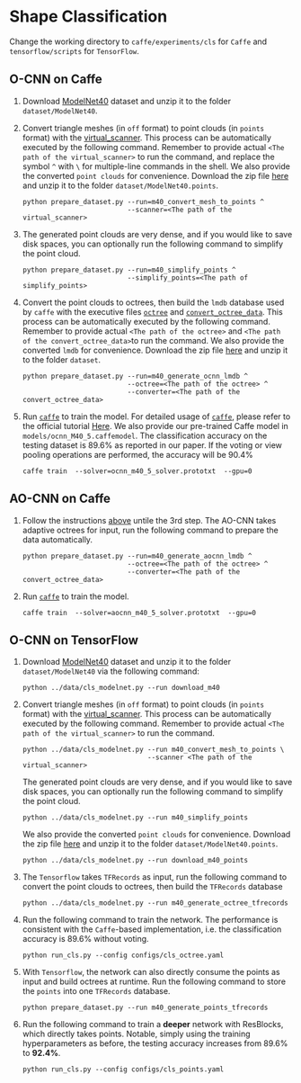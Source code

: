 # Shape Classification

Change the working directory to `caffe/experiments/cls` for `Caffe` and
`tensorflow/scripts` for `TensorFlow`.


## O-CNN on Caffe

1. Download [ModelNet40](http://modelnet.cs.princeton.edu/ModelNet40.zip) dataset
and unzip it to the folder `dataset/ModelNet40`.

2. Convert triangle meshes (in `off` format) to point clouds (in `points` format)
with the [virtual_scanner](https://github.com/wang-ps/O-CNN/tree/master/virtual_scanner).
This process can be automatically executed by the following command.
Remember to provide actual `<The path of the virtual_scanner>` to run the command,
and replace the symbol `^` with `\` for multiple-line commands in the shell.
We also provide the converted `point clouds` for convenience. Download the zip file
[here](https://www.dropbox.com/s/m233s9eza3acj2a/ModelNet40.points.zip?dl=0) and
unzip it to the folder `dataset/ModelNet40.points`.
    ```shell
    python prepare_dataset.py --run=m40_convert_mesh_to_points ^
                              --scanner=<The path of the virtual_scanner>
    ```

3. The generated point clouds are very dense, and if you would like to save disk
spaces, you can optionally run the following command to simplify the point cloud.
    ```shell
    python prepare_dataset.py --run=m40_simplify_points ^
                              --simplify_points=<The path of simplify_points>
    ```

4. Convert the point clouds to octrees, then build the `lmdb` database used by
`caffe` with the executive files [`octree`](Installation.md#Octree) and
[`convert_octree_data`](Installation.md#Caffe).
This process can be automatically executed by the following command.
Remember to provide actual `<The path of the octree>` and
`<The path of the convert_octree_data>`to run the command.
We also provide the converted `lmdb` for convenience. Download the zip file
[here](https://www.dropbox.com/s/t6d7z12ye3rpfit/ModelNet40.octree.lmdb.zip?dl=0)
and unzip it to the folder `dataset`.
    ```shell
    python prepare_dataset.py --run=m40_generate_ocnn_lmdb ^
                              --octree=<The path of the octree> ^
                              --converter=<The path of the convert_octree_data>
    ```

5. Run [`caffe`](Installation.md#Caffe) to train the model.
For detailed usage of [`caffe`](Installation.md#Caffe), please refer to the
official tutorial [Here](http://caffe.berkeleyvision.org/tutorial/interfaces.html).
We also provide our pre-trained Caffe model in `models/ocnn_M40_5.caffemodel`.
The classification accuracy on the testing dataset is 89.6% as reported in our paper.
If the voting or view pooling operations are performed, the accuracy will be 90.4%
    ```shell
    caffe train  --solver=ocnn_m40_5_solver.prototxt  --gpu=0
    ```


## AO-CNN on Caffe

1. Follow the instructions [above](#o-cnn-on-caffe) untile the 3rd step.
The AO-CNN takes adaptive octrees for input, run the following command to prepare
the data automatically.
    ```shell
    python prepare_dataset.py --run=m40_generate_aocnn_lmdb ^
                              --octree=<The path of the octree> ^
                              --converter=<The path of the convert_octree_data>
    ```
2. Run [`caffe`](Installation.md#Caffe) to train the model.
    ```shell
    caffe train  --solver=aocnn_m40_5_solver.prototxt  --gpu=0
    ```


## O-CNN on TensorFlow

1. Download [ModelNet40](http://modelnet.cs.princeton.edu/ModelNet40.zip) dataset
   and unzip it to the folder `dataset/ModelNet40` via the following command:
    ```
    python ../data/cls_modelnet.py --run download_m40
    ```

2. Convert triangle meshes (in `off` format) to point clouds (in `points` format)
   with the [virtual_scanner](https://github.com/wang-ps/O-CNN/tree/master/virtual_scanner).
   This process can be automatically executed by the following command.
   Remember to provide actual `<The path of the virtual_scanner>` to run the command.
    ```shell
    python ../data/cls_modelnet.py --run m40_convert_mesh_to_points \
                                   --scanner <The path of the virtual_scanner>
    ```
   The generated point clouds are very dense, and if you would like to save disk
   spaces, you can optionally run the following command to simplify the point cloud.
    ```shell
    python ../data/cls_modelnet.py --run m40_simplify_points 
    ```
   We also provide the converted `point clouds` for convenience. Download the zip file
   [here](https://www.dropbox.com/s/m233s9eza3acj2a/ModelNet40.points.zip?dl=0) and
   unzip it to the folder `dataset/ModelNet40.points`.
   ```shell
   python ../data/cls_modelnet.py --run download_m40_points
   ```

3. The `Tensorflow` takes `TFRecords` as input, run the following command to
   convert the point clouds to octrees, then build the `TFRecords` database
    ```shell
    python ../data/cls_modelnet.py --run m40_generate_octree_tfrecords 
    ```

4. Run the following command to train the network. 
   The performance is consistent with the `Caffe`-based implementation,  i.e. 
   the classification accuracy is 89.6% without voting.
    ```shell
    python run_cls.py --config configs/cls_octree.yaml
    ```

5. With `Tensorflow`, the network can also directly consume the points
as input and build octrees at runtime.
Run the following command to store the `points` into one `TFRecords` database.
    ```shell
    python prepare_dataset.py --run m40_generate_points_tfrecords
    ```
    
6. Run the following command to train a **deeper** network with ResBlocks, 
which directly takes points.
Notable, simply using the training hyperparameters as before, the testing 
accuracy increases from 89.6% to **92.4%**.
    ```shell
    python run_cls.py --config configs/cls_points.yaml
    ```